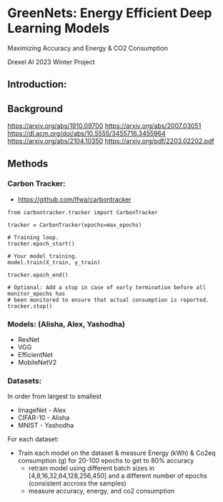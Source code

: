 # GreenNets: Energy Efficient Deep Learning Models
Maximizing Accuracy and Energy & CO2 Consumption

Drexel AI 2023 Winter Project

## Introduction:

## Background
https://arxiv.org/abs/1910.09700
https://arxiv.org/abs/2007.03051
https://dl.acm.org/doi/abs/10.5555/3455716.3455964
https://arxiv.org/abs/2104.10350
https://arxiv.org/pdf/2203.02202.pdf

## Methods

### Carbon Tracker:
* https://github.com/lfwa/carbontracker

```
from carbontracker.tracker import CarbonTracker

tracker = CarbonTracker(epochs=max_epochs)

# Training loop.
tracker.epoch_start()
    
# Your model training.
model.train(X_train, y_train)

tracker.epoch_end()

# Optional: Add a stop in case of early termination before all monitor_epochs has
# been monitored to ensure that actual consumption is reported.
tracker.stop()
```

### Models: (Alisha, Alex, Yashodha)
*   ResNet
*   VGG
*   EfficientNet
*   MobileNetV2

### Datasets:
In order from largest to smallest
*   ImageNet - Alex
*   CIFAR-10 - Alisha
*   MNIST - Yashodha

For each dataset:
* Train each model on the dataset & measure Energy (kWh) & Co2eq consumption (g) for 20-100 epochs to get to 80% accuracy
    * retrain model using different batch sizes in [4,8,16,32,64,128,256,450] and a different number of epochs (consistent accross the samples)
    * measure accuracy, energy, and co2 consumption

